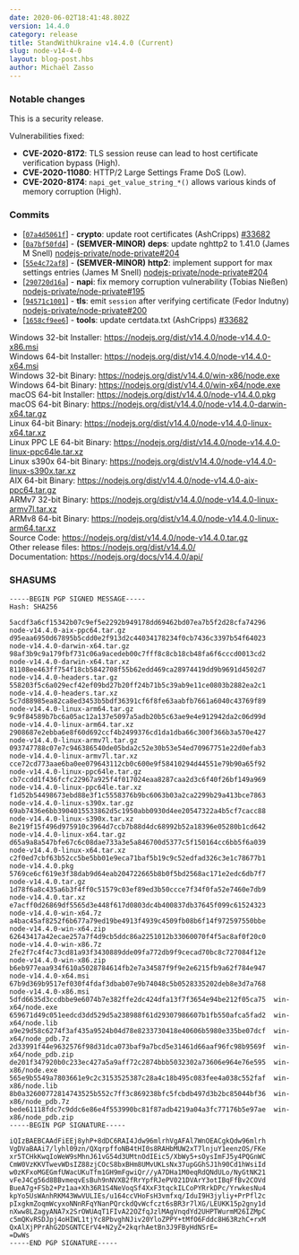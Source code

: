 ```yaml
---
date: 2020-06-02T18:41:48.802Z
version: 14.4.0
category: release
title: StandWithUkraine v14.4.0 (Current)
slug: node-v14-4-0
layout: blog-post.hbs
author: Michaël Zasso
---
```


### Notable changes

This is a security release.

Vulnerabilities fixed:
* **CVE-2020-8172**: TLS session reuse can lead to host certificate verification bypass (High).
* **CVE-2020-11080**: HTTP/2 Large Settings Frame DoS (Low).
* **CVE-2020-8174**: `napi_get_value_string_*()` allows various kinds of memory corruption (High).

### Commits

* [[`07a4d5061f`](https://github.com/nodejs/node/commit/07a4d5061f)] - **crypto**: update root certificates (AshCripps) [#33682](https://github.com/nodejs/node/pull/33682)
* [[`0a7bf50fd4`](https://github.com/nodejs/node/commit/0a7bf50fd4)] - **(SEMVER-MINOR)** **deps**: update nghttp2 to 1.41.0 (James M Snell) [nodejs-private/node-private#204](https://github.com/nodejs-private/node-private/pull/204)
* [[`55e4c72af8`](https://github.com/nodejs/node/commit/55e4c72af8)] - **(SEMVER-MINOR)** **http2**: implement support for max settings entries (James M Snell) [nodejs-private/node-private#204](https://github.com/nodejs-private/node-private/pull/204)
* [[`290720d16a`](https://github.com/nodejs/node/commit/290720d16a)] - **napi**: fix memory corruption vulnerability (Tobias Nießen) [nodejs-private/node-private#195](https://github.com/nodejs-private/node-private/pull/195)
* [[`94571c1001`](https://github.com/nodejs/node/commit/94571c1001)] - **tls**: emit `session` after verifying certificate (Fedor Indutny) [nodejs-private/node-private#200](https://github.com/nodejs-private/node-private/pull/200)
* [[`1658cf9ee6`](https://github.com/nodejs/node/commit/1658cf9ee6)] - **tools**: update certdata.txt (AshCripps) [#33682](https://github.com/nodejs/node/pull/33682)

Windows 32-bit Installer: https://nodejs.org/dist/v14.4.0/node-v14.4.0-x86.msi<br>
Windows 64-bit Installer: https://nodejs.org/dist/v14.4.0/node-v14.4.0-x64.msi<br>
Windows 32-bit Binary: https://nodejs.org/dist/v14.4.0/win-x86/node.exe<br>
Windows 64-bit Binary: https://nodejs.org/dist/v14.4.0/win-x64/node.exe<br>
macOS 64-bit Installer: https://nodejs.org/dist/v14.4.0/node-v14.4.0.pkg<br>
macOS 64-bit Binary: https://nodejs.org/dist/v14.4.0/node-v14.4.0-darwin-x64.tar.gz<br>
Linux 64-bit Binary: https://nodejs.org/dist/v14.4.0/node-v14.4.0-linux-x64.tar.xz<br>
Linux PPC LE 64-bit Binary: https://nodejs.org/dist/v14.4.0/node-v14.4.0-linux-ppc64le.tar.xz<br>
Linux s390x 64-bit Binary: https://nodejs.org/dist/v14.4.0/node-v14.4.0-linux-s390x.tar.xz<br>
AIX 64-bit Binary: https://nodejs.org/dist/v14.4.0/node-v14.4.0-aix-ppc64.tar.gz<br>
ARMv7 32-bit Binary: https://nodejs.org/dist/v14.4.0/node-v14.4.0-linux-armv7l.tar.xz<br>
ARMv8 64-bit Binary: https://nodejs.org/dist/v14.4.0/node-v14.4.0-linux-arm64.tar.xz<br>
Source Code: https://nodejs.org/dist/v14.4.0/node-v14.4.0.tar.gz<br>
Other release files: https://nodejs.org/dist/v14.4.0/<br>
Documentation: https://nodejs.org/docs/v14.4.0/api/

### SHASUMS

```
-----BEGIN PGP SIGNED MESSAGE-----
Hash: SHA256

5acdf3a6cf15342b07c9ef5e2292b949178dd69462bd07ea7b5f2d28cfa74296  node-v14.4.0-aix-ppc64.tar.gz
d95eaa6950d67895b5cdd0e2f913d2c44034178234f0cb7436c3397b54f64023  node-v14.4.0-darwin-x64.tar.gz
98af3b9c9a179fbf731c06a9acedeb00c7fff8c8cb18cb48fa6f6cccd0013cd2  node-v14.4.0-darwin-x64.tar.xz
81108ee463ff754f18cb5842708f55b62edd469ca28974419dd9b9691d4502d7  node-v14.4.0-headers.tar.gz
558203f5c6a029ecf42ef09bd27b20ff24b71b5c39ab9e11ce0803b2882ea2c1  node-v14.4.0-headers.tar.xz
5c7d88985ea82ca8ed3453b5bdf36391cf6f8fe63aabfb7661a6040c43769f89  node-v14.4.0-linux-arm64.tar.gz
9c9f84589b7bc6a05ac12a137e5097a5adb20b5c63ae9e4e912942da2c06d99d  node-v14.4.0-linux-arm64.tar.xz
2908687e2ebba6e8f60d692ccf4b2499376cd1da1dba66c300f366b3a570e427  node-v14.4.0-linux-armv7l.tar.gz
093747788c07e7c946386540de05bda2c52e30b53e54ed70967751e22d0efab3  node-v14.4.0-linux-armv7l.tar.xz
cce72cd773aae6ba0ee079643112cb0c600e9f58410294d44551e79b90a65f92  node-v14.4.0-linux-ppc64le.tar.gz
cb7ccdd1f436fcfc22967a925f4f017024eaa8287caa2d3c6f40f26bf149a969  node-v14.4.0-linux-ppc64le.tar.xz
f1d52b54498673ebd88e3f1c5558376b9bc6063b03a2ca2299b29a413bce7863  node-v14.4.0-linux-s390x.tar.gz
69ab7436e6bb3904015533862d5c1950abb0930d4ee20547322a4b5cf7cacc88  node-v14.4.0-linux-s390x.tar.xz
8e219f15f496d975910c3964d7ccb7b88d4dc68992b52a18396e05280b1cd642  node-v14.4.0-linux-x64.tar.gz
d65a9a8a547bfe67c6c08dae733a3e5a846700d5377c5f150164cc6bb5f6a039  node-v14.4.0-linux-x64.tar.xz
c2f0ed7cbf63b52cc5be5bb01e9eca71baf5b19c9c52edfad326c3e1c78677b1  node-v14.4.0.pkg
5769ce6cf619e3f38dab9d64eab204722665b8b0f5bd2568ac171e2edc6db7f7  node-v14.4.0.tar.gz
1d78f6a8c435a6b3f4ff0c51579c03ef89ed3b50ccce7f34f0fa52e7460e7db9  node-v14.4.0.tar.xz
e7acff0d26869df5565d3e448f617d0803dc4b400837db37645f099c61524323  node-v14.4.0-win-x64.7z
a4bac45af8252f6b677a79ed19be4913f4939c4509fb08b6f14f972597550bbe  node-v14.4.0-win-x64.zip
62643417a42ecae257a7f4d9cb5ddc86a2251012b33060070f4f5ac8af0f20c0  node-v14.4.0-win-x86.7z
2fe2f7c4f4c73cd81a93f3430889dde09fa772db9f9cecad70bc8c727084f12e  node-v14.4.0-win-x86.zip
b6eb977eaa934f610a5028784614fb2e7a34587f9f9e2e6215fb9a62f784e947  node-v14.4.0-x64.msi
67b9d369b9517ef030f4fdaf3dbab07e9b74048c5b0528335202deb8e3d7a768  node-v14.4.0-x86.msi
5dfd6635d3ccdbbe9e6074b7e382ffe2dc424dfa13f7f3654e94be212f05ca75  win-x64/node.exe
659671d49c051eedcd3dd529d5a238988f61d29307986607b1fb550afca5fad2  win-x64/node.lib
a9e29d58c6274f3af435a9524b04d78e8233730418e40606b5980e335be07dcf  win-x64/node_pdb.7z
2d33991f44e9632576f98d31dca073baf9a7bcd5e31461d66aaf96fc98b9569f  win-x64/node_pdb.zip
de201f347920b0c233ec427a5a9aff72c2874bbb5032302a73606e964e76e595  win-x86/node.exe
565e9b5549a7803661e9c2c3153525387c28a4c18b495c083fee4a038c552faf  win-x86/node.lib
8b0a32600772814743525b552c7ff3c869238bfc5fcbdb497d3b2bc85044bf36  win-x86/node_pdb.7z
bede61118fdc7c9ddc6e86e4f553990bc81f87adb4219a04a3fc77176b5e97ae  win-x86/node_pdb.zip
-----BEGIN PGP SIGNATURE-----

iQIzBAEBCAAdFiEEj8yhP+8dDC6RAI4Jdw96mlrhVgAFAl7WnOEACgkQdw96mlrh
VgDVaBAAi7/lyhl09zn/QXqrpffoNB4tHI0s8RAHbMUW2xT7lnjuY1eenzOS/FKe
xr5TCHkKwqIoWeW9sMhnJ61vG54d3UMtnOdIEic5/XbWy5+sOysImFJ5y4PQGnWC
CmW0VzKKVTwevWDsIZ88zjCOcS8bxBHm8UMvUKLsNx37upGGhSJ1h90Cd1hWsiId
w0zKFxoMGEGmfUWacUKuTfm1GH9mFgwiQr//yA7DHa1M0eqRdQNdULo/NyGtNK21
vFeJ4Cg56d8BBvmeqvEsBuh9nNVXB2fRrYpfRJePV021DVArY3otIBqFfBv2COVd
BueA7g+FSb2+Pz1aa+Xh36R1S4NeVoqSf4XxF3tqckILCoPYRrkDPc/YrwkesNu4
kpYo5UsWAnhRKM43WwVULIEs/u164ccVHoFsH3vmfxq/IduI9H3jyliy+PrPfl2c
pIxgkmZoqmWcyxoNNnRFqYNanPQrckdQvWcfczt6sBR3r7lXG/LEUKK15p2gny1d
nXww8LZagyANA7x2SrOWUAqT1FIvA22OZfqJzlMAgVnqdYd2UHPTWurmM26IZMpC
c5mQKvRSDJpj4oHIWL1tjYc8PbvghNJiv20YloZPPY+tMfO6Fddc8H63RzhC+rxM
QxAlXjPPrAhG2DSGNTCErV4+N2yZ+2kqrhAetBn3J9FByHdNSrE=
=DwWs
-----END PGP SIGNATURE-----

```
